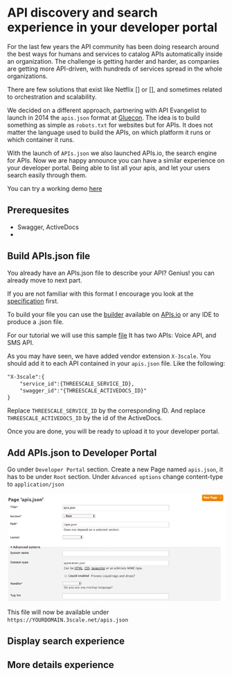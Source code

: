# API discovery and search experience in your developer portal

For the last few years the API community has been doing research around the best ways for humans and services to catalog APIs automatically inside an organization.
The challenge is getting harder and harder, as companies are getting more API-driven, with hundreds of services spread in the whole organizations.

There are few solutions that exist like Netflix [] or [], and sometimes related to orchestration and scalability.

We decided on a different approach, partnering with API Evangelist to launch in 2014 the `apis.json` format at [Gluecon](https://www.programmableweb.com/news/apis.io-and-apis.json-launched-gluecon-to-make-api-discoverability-more-search/2014/05/21). The idea is to build something as simple as `robots.txt` for websites but for APIs.
It does not matter the language used to build the APIs, on which platform it runs or which container it runs.

With the launch of `APIs.json` we also launched APIs.io, the search engine for APIs.
Now we are happy announce you can have a similar experience on your developer portal.
Being able to list all your apis, and let your users search easily through them.

You can try a working demo [here]()

## Prerequesites
- Swagger, ActiveDocs
- 


## Build APIs.json file

You already have an APIs.json file to describe your API? Genius! you can already move to next part.

If you are not familiar with this format I encourage you look at the [specification](apisjson.org) first.

To build your file you can use the [builder](http://apis.io/builder) available on [APIs.io](apis.io) or any IDE to produce a .json file.

For our tutorial we will use this sample [file](https://github.com/picsoung/3scale-discover-APIs/apis.json)
It has two APIs: Voice API, and SMS API.

As you may have seen, we have added vendor extension `X-3scale`. You should add it to each API contained in your `apis.json` file.
Like the following:

```
"X-3scale":{
	"service_id":{THREESCALE_SERVICE_ID},
	"swagger_id":"{THREESCALE_ACTIVEDOCS_ID}"
}
```

Replace `THREESCALE_SERVICE_ID` by the corresponding ID.
And replace `THREESCALE_ACTIVEDOCS_ID` by the id of the ActiveDocs. 

Once you are done, you will be ready to upload it to your developer portal. 

## Add APIs.json to Developer Portal

Go under `Developer Portal` section.
Create a new Page named `apis.json`, it has to be under `Root` section. 
Under `Advanced options` change content-type to `application/json`

![](./img/DevPortal_create_apis.json_page.png)

This file will now be available under `https://YOURDOMAIN.3scale.net/apis.json`

## Display search experience



## More details experience
